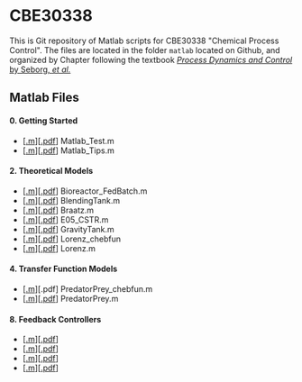 # CBE30338
This is Git repository of Matlab scripts for CBE30338 "Chemical Process Control". The files are located in the folder `matlab` located on   Github, and organized  by Chapter following the textbook [_Process Dynamics and Control_ by Seborg, _et al._](http://www.wiley.com/WileyCDA/WileyTitle/productCd-EHEP001620.html)

## Matlab Files ##

#### 0. Getting Started ####
*  [[.m](https://github.com/jckantor/CBE30338/blob/master/matlab/Ch01_Matlab_Test.m)][[.pdf](http://jckantor.github.io/CBE30338/pdf/Ch01_Matlab_Test.pdf)] Matlab_Test.m
* [[.m](https://github.com/jckantor/CBE30338/blob/master/matlab/Ch01_Matlab_Tips.m)][[.pdf](http://jckantor.github.io/CBE30338/pdf/Ch01_Matlab_Tips.pdf)] Matlab_Tips.m

#### 2. Theoretical Models
* [[.m](https://github.com/jckantor/CBE30338/blob/master/matlab/Ch02_Bioreactor_FedBatch.m)][[.pdf](http://jckantor.github.io/CBE30338/pdf/Ch02_Bioreactor_FedBatch.pdf)] Bioreactor_FedBatch.m
* [[.m](https://github.com/jckantor/CBE30338/blob/master/matlab/Ch02_BlendingTank.m)][[.pdf](http://jckantor.github.io/CBE30338/pdf/Ch02_BlendingTank.pdf)] BlendingTank.m
* [[.m](https://github.com/jckantor/CBE30338/blob/master/matlab/Ch02_Braatz.m)][[.pdf](http://jckantor.github.io/CBE30338/pdf/Ch02_Braatz.pdf)] Braatz.m
* [[.m](https://github.com/jckantor/CBE30338/blob/master/matlab/Ch02_E05_CSTR.m)][[.pdf](http://jckantor.github.io/CBE30338/pdf/Ch02_E05_CSTR.pdf)] E05_CSTR.m
* [[.m](https://github.com/jckantor/CBE30338/blob/master/matlab/Ch02_GravityTank.m)][[.pdf](http://jckantor.github.io/CBE30338/pdf/Ch02_GravityTank.pdf)] GravityTank.m
* [[.m](https://github.com/jckantor/CBE30338/blob/master/matlab/Ch02_Lorenz_chebfun.m)][[.pdf](http://jckantor.github.io/CBE30338/pdf/Ch02_Lorenz_chebfun.pdf)] Lorenz_chebfun
* [[.m](https://github.com/jckantor/CBE30338/blob/master/matlab/Ch02_Lorenz.m)][[.pdf](http://jckantor.github.io/CBE30338/pdf/Ch02_Lorenz.pdf)] Lorenz.m

#### 4. Transfer Function Models ####
* [[.m](https://github.com/jckantor/CBE30338/blob/master/matlab/Ch04_PredatorPrey_chebfun.m)][.pdf] PredatorPrey_chebfun.m
* [[.m](https://github.com/jckantor/CBE30338/blob/master/matlab/Ch04_PredatorPrey.m)][[.pdf](http://jckantor.github.io/CBE30338/pdf/Ch04_PredatorPrey.pdf)] PredatorPrey.m

#### 8. Feedback Controllers ####
* [[.m](https://github.com/jckantor/CBE30338/blob/master/matlab/)][[.pdf](http://jckantor.github.io/CBE30338/pdf/)]
* [[.m](https://github.com/jckantor/CBE30338/blob/master/matlab/)][[.pdf](http://jckantor.github.io/CBE30338/pdf/)]
* [[.m](https://github.com/jckantor/CBE30338/blob/master/matlab/)][[.pdf](http://jckantor.github.io/CBE30338/pdf/)]
* [[.m](https://github.com/jckantor/CBE30338/blob/master/matlab/)][[.pdf](http://jckantor.github.io/CBE30338/pdf/)]

